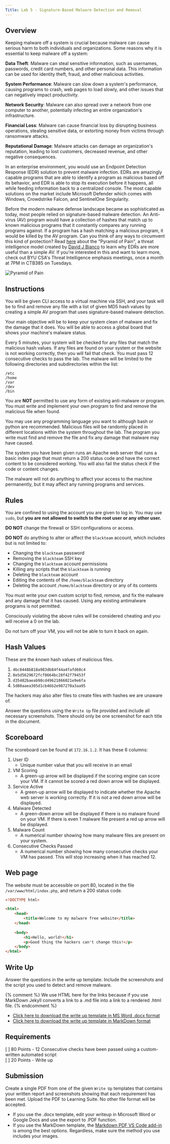 ```yaml
---
Title: Lab 5 - Signature-Based Malware Detection and Removal
---
```


## Overview

Keeping malware off a system is crucial because malware can cause serious harm to both individuals and organizations. Some reasons why it is essential to keep malware off a system:

**Data Theft**: Malware can steal sensitive information, such as usernames, passwords, credit card numbers, and other personal data. This information can be used for identity theft, fraud, and other malicious activities.

**System Performance**: Malware can slow down a system's performance, causing programs to crash, web pages to load slowly, and other issues that can negatively impact productivity.

**Network Security**: Malware can also spread over a network from one computer to another, potentially infecting an entire organization's infrastructure.

**Financial Loss**: Malware can cause financial loss by disrupting business operations, stealing sensitive data, or extorting money from victims through ransomware attacks.

**Reputational Damage**: Malware attacks can damage an organization's reputation, leading to lost customers, decreased revenue, and other negative consequences.

<div style="page-break-after: always"></div>

In an enterprise environment, you would use an Endpoint Detection Response (EDR) solution to prevent malware infection. EDRs are amazingly capable programs that are able to identify a program as malicious based off its behavior, and EDR is able to stop its execution before it happens, all while feeding information back to a centralized console. The most capable solutions on the market include Microsoft Defender which comes with Windows, Crowdstrike Falcon, and SentinelOne Singularity.

Before the modern malware defense landscape became as sophisticated as today, most people relied on signature-based malware detection. An Anti-virus (AV) program would have a collection of hashes that match up to known malicious programs that it constantly compares any running programs against. If a program has a hash matching a malicious program, it would be killed by the AV program. Can you think of any ways to circumvent this kind of protection? Read [here](https://www.attackiq.com/glossary/pyramid-of-pain/) about the "Pyramid of Pain", a threat intelligence model created by [David J Bianco](https://x.com/DavidJBianco) to learn why EDRs are more useful than a simple AV. If you're interested in this and want to learn more, check out BYU CSA's Threat Intelligence emphasis meetings, once a month at 7PM in CTB385 on Tuesdays.

![Pyramid of Pain](https://encrypted-tbn0.gstatic.com/images?q=tbn:ANd9GcQkiz9ryl7uWrYfI1ocHQaqAyXUiN2JTtCsIQ&s)

## Instructions

You will be given CLI access to a virtual machine via SSH, and your task will be to find and remove any file with a list of given MD5 hash values by creating a simple AV program that uses signature-based malware detection.

Your main objective will be to keep your system clean of malware and fix the damage that it does. You will be able to access a global board that shows your machine's malware status.

Every 5 minutes, your system will be checked for any files that match the malicious hash values. If any files are found on your system or the website is not working correctly, then you will fail that check. You must pass 12 consecutive checks to pass the lab. The malware will be limited to the following directories and subdirectories within the list:

```
/etc
/home
/var
/dev
/bin
```

You are **NOT** permitted to use any form of existing anti-malware or program. You must write and implement your own program to find and remove the malicious file when found.

You may use any programming language you want to although bash or python are recommended. Malicious files will be randomly placed in different locations within the system throughout the lab. The program you write must find and remove the file and fix any damage that malware may have caused. 

The system you have been given runs an Apache web server that runs a basic index page that must return a 200 status code and have the correct content to be considered working. You will also fail the status check if the code or content changes.

The malware will not do anything to affect your access to the machine permanently, but it may affect any running programs and services.

<div style="page-break-after: always"></div>

## Rules

You are confined to using the account you are given to log in. You may use `sudo`, but **you are not allowed to switch to the root user or any other user.**

**DO NOT** change the firewall or SSH configurations or access.


**DO NOT** do anything to alter or affect the `blackteam` account, which includes but is not limited to:
 - Changing the `blackteam` password
 - Removing the `blackteam` SSH key
 - Changing the `blackteam` account permissions
 - Killing any scripts that the `blackteam` is running
 - Deleting the `blackteam` account
 - Editing the contents of the `/home/blackteam` directory
 - Deleting the account `/home/blackteam` directory or any of its contents


 You must write your own custom script to find, remove, and fix the malware and any damage that it has caused. Using any existing antimalware programs is not permitted.

 Consciously violating the above rules will be considered cheating and you will receive a 0 on the lab.

 Do not turn off your VM, you will not be able to turn it back on again.

## Hash Values

These are the *known* hash values of malicious files.

1. `4bc8448b818a983db84f44a4fafd60c4`
2. `8e5d5629672fcf8664bc28f42f79453f`
3. `d35482baeab98cd49621866021e9e6fa`
4. `5d80aaea305d1cb46b2e987270a3aa95`

The hackers may also alter files to create files with hashes we are unaware of.


Answer the questions using the `Write Up` file provided and include all necessary screenshots. There should only be one screenshot for each title in the document. 

<div style="page-break-after: always"></div>

## Scoreboard

The scoreboard can be found at `172.16.1.2`. It has these 6 columns:
1. User ID
    - Unique number value that you will receive in an email
1. VM Scoring
    - A green-up arrow will be displayed if the scoring engine can score your VM. If it cannot be scored a red down arrow will be displayed.
1. Service Active
    - A green-up arrow will be displayed to indicate whether the Apache web server is working correctly. If it is not a red down arrow will be displayed.
1. Malware Detected
    - A green-down arrow will be displayed if there is no malware found on your VM. If there is even 1 malware file present a red up arrow will be displayed.
1. Malware Count
    - A numerical number showing how many malware files are present on your system.
1. Consecutive Checks Passed
    - A numerical number showing how many consecutive checks your VM has passed. This will stop increasing when it has reached 12.


## Web page

The website must be accessible on port 80, located in the file `/var/www/html/index.php`, and return a 200 status code.

```html
<!DOCTYPE html>

<html>
    <head>
        <title>Welcome to my malware free website</title>
    </head>
    
    <body>
        <h1>Hello, world!</h1>
        <p>Good thing the hackers can't change this!</p>
    </body>
</html>

```

<div style="page-break-after: always"></div>

## Write Up
Answer the questions in the write up template. Include the screenshots and the script you used to detect and remove malware.

{% comment %}
We use HTML here for the links because if you use MarkDown Jekyll converts a link to a .md file into a link to a rendered .html file.
{% endcomment %}
* <a href="Lab-5-Write-Up.docx" download>Click here to download the write up template in MS Word .docx format</a>
* <a href="Lab-5-Write-Up.md" download>Click here to download the write up template in MarkDown format</a>

## Requirements

[ ] 80 Points - 12 Consecutive checks have been passed using a custom-written automated script  
[ ] 20 Points - Write up

## Submission
Create a single PDF from one of the given `Write Up` templates that contains your written report and screenshots showing that each requirement has been met. Upload the PDF to Learning Suite. No other file format will be accepted.

* If you use the .docx template, edit your writeup in Microsoft Word or Google Docs and use the export to .PDF function.
* If you use the MarkDown template, the [Markdown PDF VS Code add-in](https://marketplace.visualstudio.com/items?itemName=yzane.markdown-pdf) is among the best options. Regardless, make sure the method you use includes your images.